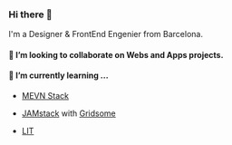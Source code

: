 ### Hi there 👋

I'm a Designer & FrontEnd Engenier from Barcelona.

#### 👯 I’m looking to collaborate on Webs and Apps projects. 

#### 🌱 I’m currently learning ...

- [MEVN Stack](https://www.educative.io/edpresso/what-is-mevn-stack)

- [JAMstack](https://jamstack.org/what-is-jamstack/) with [Gridsome](https://gridsome.org/)
- [LIT](https://lit.dev/)

<!--
**terremotoBCN/terremotoBCN** is a ✨ _special_ ✨ repository because its `README.md` (this file) appears on your GitHub profile.

Here are some ideas to get you started:

- 🔭 I’m currently working on ...
- 🌱 I’m currently learning ...
- 👯 I’m looking to collaborate on ...
- 🤔 I’m looking for help with ...
- 💬 Ask me about ...
- 📫 How to reach me: ...
- 😄 Pronouns: ...
- ⚡ Fun fact: ...
-->
